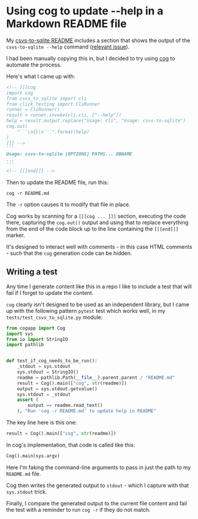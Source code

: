# Using cog to update --help in a Markdown README file

My [csvs-to-sqlite README](https://github.com/simonw/csvs-to-sqlite/blob/main/README.md) includes a section that shows the output of the `csvs-to-sqlite --help` command ([relevant issue](https://github.com/simonw/csvs-to-sqlite/issues/82)).

I had been manually copying this in, but I decided to try using [cog](https://nedbatchelder.com/code/cog) to automate the process.

Here's what I came up with:

````markdown
<!-- [[[cog
import cog
from csvs_to_sqlite import cli
from click.testing import CliRunner
runner = CliRunner()
result = runner.invoke(cli.cli, ["--help"])
help = result.output.replace("Usage: cli", "Usage: csvs-to-sqlite")
cog.out(
    "```\n{}\n```".format(help)
)
]]] -->
```
Usage: csvs-to-sqlite [OPTIONS] PATHS... DBNAME
...
```
<!-- [[[end]]] -->
````
Then to update the README file, run this:

    cog -r README.md

The `-r` option causes it to modify that file in place.

Cog works by scanning for a `[[[cog ... ]]]` section, executing the code there, capturing the `cog.out()` output and using that to replace everything from the end of the code block up to the line containing the `[[[end]]]` marker.

It's designed to interact well with comments - in this case HTML comments - such that the `cog` generation code can be hidden.

## Writing a test

Any time I generate content like this in a repo I like to include a test that will fail if I forget to update the content.

`cog` clearly isn't designed to be used as an independent library, but I came up with the following pattern `pytest` test which works well, in my `tests/test_csvs_to_sqlite.py` module:

```python
from cogapp import Cog
import sys
from io import StringIO
import pathlib


def test_if_cog_needs_to_be_run():
    _stdout = sys.stdout
    sys.stdout = StringIO()
    readme = pathlib.Path(__file__).parent.parent / "README.md"
    result = Cog().main(["cog", str(readme)])
    output = sys.stdout.getvalue()
    sys.stdout = _stdout
    assert (
        output == readme.read_text()
    ), "Run 'cog -r README.md' to update help in README"
```
The key line here is this one:
```python
result = Cog().main(["cog", str(readme)])
```
In cog's implementation, that code is called like this:
```python
Cog().main(sys.argv)
```
Here I'm faking the command-line arguments to pass in just the path to my `README.md` file.

Cog then writes the generated output to `stdout` - which I capture with that `sys.stdout` trick.

Finally, I compare the generated output to the current file content and fail the test with a reminder to run `cog -r` if they do not match.
